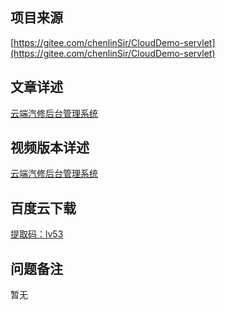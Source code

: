 ## 项目来源
[https://gitee.com/chenlinSir/CloudDemo-servlet](https://gitee.com/chenlinSir/CloudDemo-servlet)
## 文章详述
[云端汽修后台管理系统](../detail/JSP+Servlet+JDBC实现的云端汽修后台管理系统.md)
## 视频版本详述
[云端汽修后台管理系统](https://zhuanlan.zhihu.com/p/114188772)
## 百度云下载
[提取码：lv53](https://pan.baidu.com/s/1-izcQtdKd2z4FuJYVnRHEA)
## 问题备注
暂无